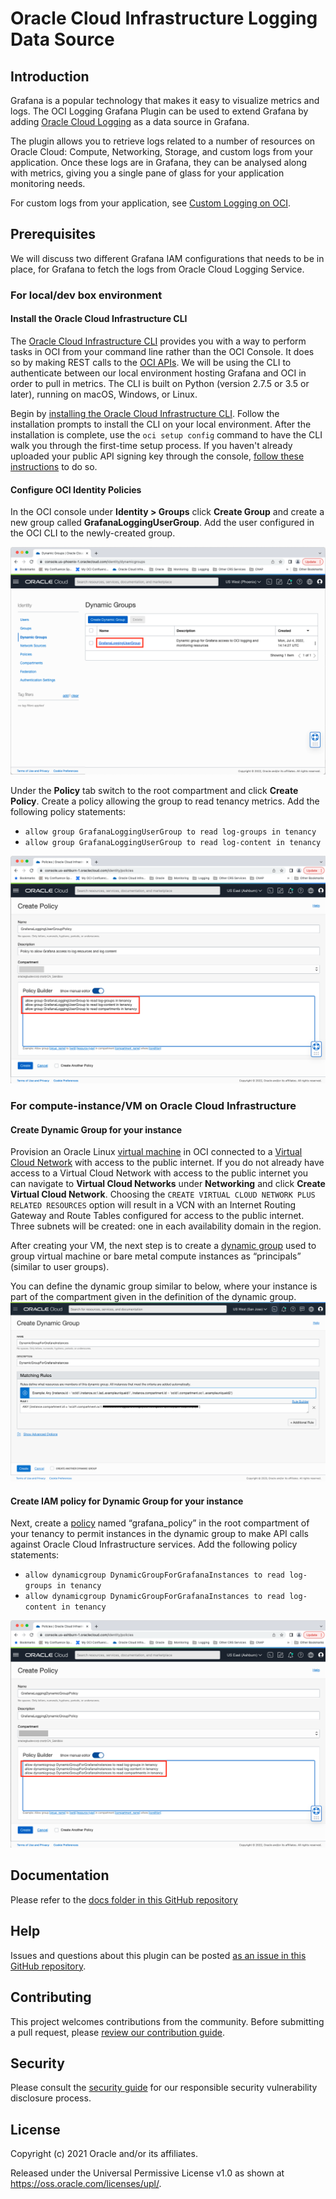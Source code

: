 # Oracle Cloud Infrastructure Logging Data Source

## Introduction

Grafana is a popular technology that makes it easy to visualize metrics and logs.
The OCI Logging Grafana Plugin can be used to extend Grafana by adding
[Oracle Cloud Logging][1] as a data source in Grafana.

The plugin allows you to retrieve logs related to a number of resources on
Oracle Cloud: Compute, Networking, Storage, and custom logs from your application.
Once these logs are in Grafana, they can be analysed along with metrics, giving
you a single pane of glass for your application monitoring needs.

For custom logs from your application, see [Custom Logging on OCI][2].

## Prerequisites

We will discuss two different Grafana IAM configurations that needs to be in
place, for Grafana to fetch the logs from Oracle Cloud Logging Service.

### For local/dev box environment

#### Install the Oracle Cloud Infrastructure CLI

The [Oracle Cloud Infrastructure CLI][3] provides you with a way to perform
tasks in OCI from your command line rather than the OCI Console. It does so by
making REST calls to the [OCI APIs][4]. We will be using the CLI to authenticate
between our local environment hosting Grafana and OCI in order to pull in
metrics. The CLI is built on Python (version 2.7.5 or 3.5 or later), running on
macOS, Windows, or Linux.

Begin by [installing the Oracle Cloud Infrastructure CLI][5]. Follow the
installation prompts to install the CLI on your local environment. After the
installation is complete, use the `oci setup config` command to have the CLI
walk you through the first-time setup process. If you haven't already uploaded
your public API signing key through the console, [follow these instructions][6]
to do so.

#### Configure OCI Identity Policies

In the OCI console under **Identity > Groups** click **Create Group** and create
a new group called **GrafanaLoggingUserGroup**. Add the user configured in the
OCI CLI to the newly-created group.

![alt text](docs/images/usrGp.png?raw=true)

Under the **Policy** tab switch to the root compartment and click **Create Policy**.
Create a policy allowing the group to read tenancy metrics. Add the following
policy statements:

- `allow group GrafanaLoggingUserGroup to read log-groups in tenancy`
- `allow group GrafanaLoggingUserGroup to read log-content in tenancy`

![alt text](docs/images/usrPolicy.png?raw=true)

### For compute-instance/VM on Oracle Cloud Infrastructure

#### Create Dynamic Group for your instance

Provision an Oracle Linux [virtual machine][7] in OCI connected to a
[Virtual Cloud Network][8] with access to the public internet. If you do not
already have access to a Virtual Cloud Network with access to the public
internet you can navigate to **Virtual Cloud Networks** under **Networking** and
click **Create Virtual Cloud Network**. Choosing the
`CREATE VIRTUAL CLOUD NETWORK PLUS RELATED RESOURCES` option will result in a
VCN with an Internet Routing Gateway and Route Tables configured for access to
the public internet. Three subnets will be created: one in each availability
domain in the region.

After creating your VM, the next step is to create a [dynamic group][9] used to
group virtual machine or bare metal compute instances as “principals” (similar
to user groups).

You can define the dynamic group similar to below, where your instance is part
of the compartment given in the definition of the dynamic group.
![alt text](docs/images/dgGroup.png?raw=true)

#### Create IAM policy for Dynamic Group for your instance

Next, create a [policy][10] named “grafana_policy” in the root compartment of
your tenancy to permit instances in the dynamic group to make API calls against
Oracle Cloud Infrastructure services. Add the following policy statements:

- `allow dynamicgroup DynamicGroupForGrafanaInstances to read log-groups in tenancy`
- `allow dynamicgroup DynamicGroupForGrafanaInstances to read log-content in tenancy`

![alt text](docs/images/dgPolicy.png?raw=true)

## Documentation

 Please refer to the [docs folder in this GitHub repository](./docs)

## Help

Issues and questions about this plugin can be posted
[as an issue in this GitHub repository][11].

## Contributing

This project welcomes contributions from the community. Before submitting a pull
request, please [review our contribution guide](./CONTRIBUTING.md).

## Security

Please consult the [security guide](./SECURITY.md) for our responsible security
vulnerability disclosure process.

## License

Copyright (c) 2021 Oracle and/or its affiliates.

Released under the Universal Permissive License v1.0 as shown at
<https://oss.oracle.com/licenses/upl/>.

[1]: https://docs.cloud.oracle.com/en-us/iaas/Content/Logging/Concepts/loggingoverview.htm
[2]: https://docs.cloud.oracle.com/en-us/iaas/Content/Logging/Concepts/custom_logs.htm
[3]: https://docs.cloud.oracle.com/iaas/Content/API/Concepts/cliconcepts.htm
[4]: https://docs.cloud.oracle.com/iaas/Content/API/Concepts/usingapi.htm
[5]: https://docs.cloud.oracle.com/iaas/Content/API/SDKDocs/cliinstall.htm
[6]: https://docs.cloud.oracle.com/iaas/Content/API/Concepts/apisigningkey.htm#How2
[7]: https://docs.cloud.oracle.com/iaas/Content/Compute/Concepts/computeoverview.htm
[8]: https://docs.cloud.oracle.com/iaas/Content/Network/Tasks/managingVCNs.htm
[9]: https://docs.cloud.oracle.com/iaas/Content/Identity/Tasks/managingdynamicgroups.htm
[10]: https://docs.cloud.oracle.com/iaas/Content/Identity/Concepts/policygetstarted.htm
[11]: https://github.com/oracle/oci-grafana-plugin/issues
